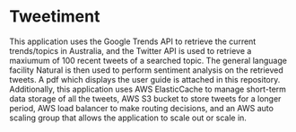 # Tweetiment

This application uses the Google Trends API to retrieve the current trends/topics in Australia, and the Twitter API is used to retrieve a maxiumum of 100 recent tweets of a searched topic.
The general language facility Natural is then used to perform sentiment analysis on the retrieved tweets. A pdf which displays the user guide is attached in this repository.
Additionally, this application uses AWS ElasticCache to manage short-term data storage of all the tweets, AWS S3 bucket to store tweets for a longer period, AWS load balancer to make routing decisions,
and an AWS auto scaling group that allows the application to scale out or scale in.
